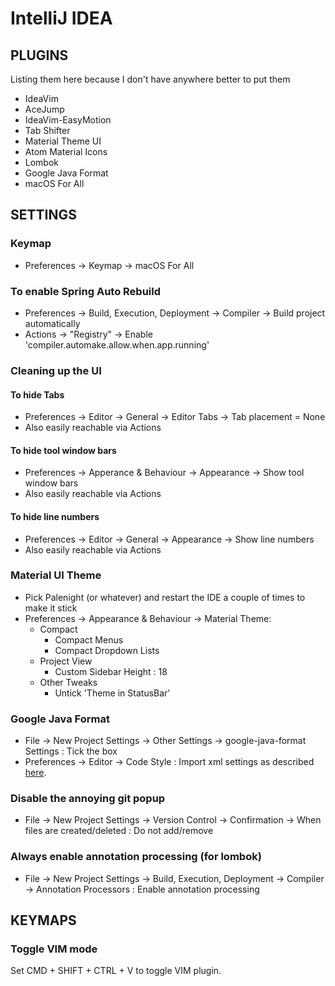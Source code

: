 # IntelliJ IDEA

## PLUGINS
Listing them here because I don't have anywhere better to put them
- IdeaVim
- AceJump
- IdeaVim-EasyMotion
- Tab Shifter
- Material Theme UI
- Atom Material Icons
- Lombok
- Google Java Format
- macOS For All

## SETTINGS

### Keymap
* Preferences -> Keymap -> macOS For All

### To enable Spring Auto Rebuild
* Preferences -> Build, Execution, Deployment -> Compiler -> Build project
automatically
* Actions -> "Registry" -> Enable 'compiler.automake.allow.when.app.running'

### Cleaning up the UI

#### To hide Tabs
* Preferences -> Editor -> General -> Editor Tabs -> Tab placement = None
* Also easily reachable via Actions

#### To hide tool window bars
* Preferences -> Apperance & Behaviour -> Appearance -> Show tool window
bars
* Also easily reachable via Actions

#### To hide line numbers
* Preferences -> Editor -> General -> Appearance -> Show line numbers
* Also easily reachable via Actions

### Material UI Theme
* Pick Palenight (or whatever) and restart the IDE a couple of times to make it stick
* Preferences -> Appearance & Behaviour -> Material Theme:
  * Compact
    * Compact Menus
    * Compact Dropdown Lists
  * Project View
    * Custom Sidebar Height : 18
  * Other Tweaks
    * Untick 'Theme in StatusBar'

### Google Java Format
* File -> New Project Settings -> Other Settings -> google-java-format Settings : Tick the box
* Preferences -> Editor -> Code Style : Import xml settings as described [here][1].

### Disable the annoying git popup
* File -> New Project Settings -> Version Control -> Confirmation -> When files are created/deleted : Do not add/remove

### Always enable annotation processing (for lombok)
* File -> New Project Settings -> Build, Execution, Deployment -> Compiler -> Annotation Processors : Enable annotation processing

## KEYMAPS

### Toggle VIM mode

Set CMD + SHIFT + CTRL + V to toggle VIM plugin.

[1]: https://github.com/google/google-java-format#intellij-android-studio-and-other-jetbrains-ides
